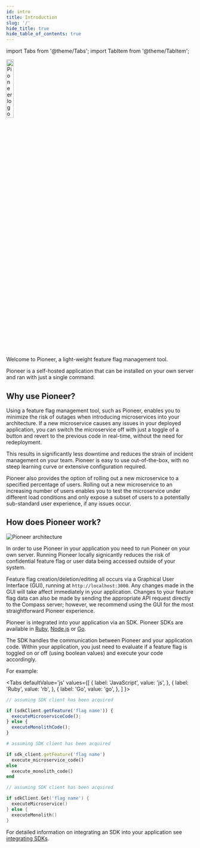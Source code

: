 ```yaml
---
id: intro
title: Introduction
slug: '/'
hide_title: true
hide_table_of_contents: true
---
```

import Tabs from '@theme/Tabs';
import TabItem from '@theme/TabItem';

<div style={{textAlign: 'center'}}>
  <img height='20%' width='20%' src={require('./assets/pioneer_color_logo.png').default} alt='Pioneer logo' />
</div>



Welcome to Pioneer, a light-weight feature flag management tool.

Pioneer is a self-hosted application that can be installed on your own server and ran with just a single command.

## Why use Pioneer?
Using a feature flag management tool, such as Pioneer, enables you to minimize the risk of outages when introducing microservices into your architecture. If a new microservice causes any issues in your deployed application, you can switch the microservice off with just a toggle of a button and revert to the previous code in real-time, without the need for redeployment.

This results in significantly less downtime and reduces the strain of incident management on your team. Pioneer is easy to use out-of-the-box, with no steep learning curve or extensive configuration required.

Pioneer also provides the option of rolling out a new microservice to a specified percentage of users. Rolling out a new microservice to an increasing number of users enables you to test the microservice under different load conditions and only expose a subset of users to a potentially sub-standard user experience, if any issues occur. 

## How does Pioneer work?

<div style={{textAlign: 'center'}}>
  <img src={require('./assets/pioneer_architecture.png').default} alt='Pioneer architecture' />
</div>

In order to use Pioneer in your application you need to run Pioneer on your own server. Running Pioneer locally signicantly reduces the risk of confidential feature flag or user data being accessed outside of your system.

Feature flag creation/deletion/editing all occurs via a Graphical User Interface (GUI), running at `http://localhost:3000`. Any changes made in the GUI will take affect immediately in your application. Changes to your feature flag data can also be made by sending the appropriate API request directly to the Compass server; however, we recommend using the GUI for the most straightforward Pioneer experience.

Pioneer is integrated into your application via an SDK. Pioneer SDKs are available in [Ruby](/ruby-sdk-doc.md), [Node.js](/javascript-sdk-doc.md) or [Go](/go-sdk-doc.md). 

The SDK handles the communication between Pioneer and your application code. Within your application, you just need to evaluate if a feature flag is toggled on or off (using boolean values) and execute your code accordingly. 

For example:

<Tabs
  defaultValue='js'
  values={[
    { label: 'JavaScript', value: 'js', },
    { label: 'Ruby', value: 'rb', },
    { label: 'Go', value: 'go', },
  ]
}>
<TabItem value="js">

```js title="/your/application/app.js"
// assuming SDK client has been acquired

if (sdkClient.getFeature('flag name')) {
  executeMicroserviceCode();
} else {
  executeMonolithCode();
}
```
</TabItem>

<TabItem value="rb">

```rb title="/your/application/app.rb"
# assuming SDK client has been acquired

if sdk_client.getFeature('flag name')
  execute_microservice_code()
else
  execute_monolith_code()
end
```
</TabItem>

<TabItem value="go">

```go title="/your/application/app.go"
// assuming SDK client has been acquired

if sdkClient.Get('flag name') {
  executeMicroservice()
} else {
  executeMonolith()
}
```
</TabItem>

</Tabs>

For detailed information on integrating an SDK into your application see [integrating SDKs](/sdk-intro.md).

